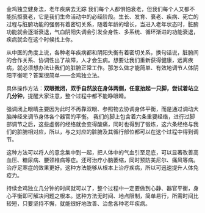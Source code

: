 金鸡独立健身法，老年疾病去无踪
我们每个人都惧怕衰老，但我们每个人又都不能抗拒衰老，它是我们生命活动中的必经阶段。生长、发育、衰老、疾病、死亡的过程与脏腑功能的强弱有着密切关系，随着年龄的增长，当进入老年状态时，脏腑功能就会逐渐衰退，气血阴阳失调会引发全身性、多系统、循环渐进的功能衰退，疾病就会在这个时候找上你。

从中医的角度上说，各种老年疾病都和阴阳失衡有着密切关系，换句话说，脏腑间的合作关系、协调性出了故障，人才会生病。想要让我们重新获得健康，远离疾病，就必须想办法让我们的脏腑正常工作。那怎么做才能简单、有效地调节人体阴阳平衡呢？答案很简单——金鸡独立法。


具体操作方法：**双眼微闭，双手自然放在身体两侧，任意抬起一只脚，尝试着站立几分钟**，提醒大家注意，整个过程中都不能睁眼睛。

强调闭上眼睛主要因为此时不再靠双眼、参照物去协调身体平衡，而是通过调动大脑神经来调节身体各个器官的平衡。
我们的脚上包含着六条重要经络，进行过脚部调节之后，这些虚弱的经络就会变得酸痛，同时也得到了锻炼，这六条经络与我们的脏腑相对应，所以，与之对应的脏腑及其循行部位都可以在这个过程中得到调节。

这种方法可以将人的意念集中到一起，把人体中的气血引至足底，可以显著改善高血压、糖尿病、腰颈椎病等症。还可治疗小脑萎缩，同时预防美尼尔、痛风等病。治疗足寒症的效果更好。这种方法能够从根本上治疗疾病，所以可迅速提升人体免疫力。

持续金鸡独立几分钟的时间就可以了，整个过程中一定要做到心静、器官平衡，身心平衡即可解决问题之根本。这种方法无时间、地点限制，简单易行，所需时间比较短，只要坚持不懈，就能很好地改善、治愈各种老年疾病。
